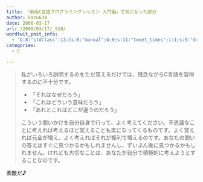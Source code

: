 ```yaml
---
title: 『新版C言語プログラミングレッスン 入門編』で気になった部分
author: kazu634
date: 2008-03-17
url: /2008/03/17/_910/
wordtwit_post_info:
  - 'O:8:"stdClass":13:{s:6:"manual";b:0;s:11:"tweet_times";i:1;s:5:"delay";i:0;s:7:"enabled";i:1;s:10:"separation";s:2:"60";s:7:"version";s:3:"3.7";s:14:"tweet_template";b:0;s:6:"status";i:2;s:6:"result";a:0:{}s:13:"tweet_counter";i:2;s:13:"tweet_log_ids";a:1:{i:0;i:3839;}s:9:"hash_tags";a:0:{}s:8:"accounts";a:1:{i:0;s:7:"kazu634";}}'
categories:
  - C

---
```

<div class="section">
<blockquote>
<p>
      私がいろいろ説明するのをただ覚えるだけでは、残念ながらC言語を習得するのに不十分です。
</p>
    
<ul>
<li>
        「それはなぜだろう」
</li>
<li>
        「これはどういう意味だろう」
</li>
<li>
        「あれとこれはどこが違うのだろう」
</li>
</ul>
    
<p>
      こういう問いかけを自分自身で行って、よく考えてください。不思議なことに考えれば考えるほど覚えることも楽になってくるものです。よく覚えれば元金が増え、よく考えればそれが複利で増えるのです。あなたの問いの答えはすぐに見つかるかもしれませんし、ずいぶん後に見つかるかもしれません。けれども大切なことは、あなたが自分で積極的に考えようとすることなのです。
</p>
</blockquote>
  
<p>
    素敵だ♪
</p>
</div>